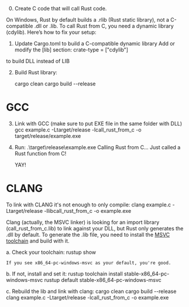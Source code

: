 0. Create C code that will call Rust code.

On Windows, Rust by default builds a .rlib (Rust static library), 
not a C-compatible .dll or .lib. To call Rust from C, you need a 
dynamic library (cdylib). Here’s how to fix your setup:

1. Update Cargo.toml to build a C-compatible dynamic library
Add or modify the [lib] section:
    crate-type = ["cdylib"]

to build DLL instead of LIB

2. Build Rust library:

    cargo clean
    cargo build --release

# GCC

3. Link with GCC (make sure to put EXE file in the same folder with DLL)
    gcc example.c -Ltarget/release -lcall_rust_from_c -o target/release/example.exe


4. Run:
    .\target\release\example.exe
        Calling Rust from C...
        Just called a Rust function from C!

    YAY!

# CLANG

To link with CLANG it's not enough to only compile:
    clang example.c -Ltarget/release -llibcall_rust_from_c -o example.exe

 Clang (actually, the MSVC linker) is looking for an import library (call_rust_from_c.lib) to link against your DLL, but Rust only generates the .dll by default. To generate the .lib file, you need to install the [MSVC toolchain](https://rust-lang.github.io/rustup/concepts/toolchains.html#toolchains) and build with it.

 a. Check your toolchain:
    rustup show

    If you see x86_64-pc-windows-msvc as your default, you're good.

b. If not, install and set it:
    rustup toolchain install stable-x86_64-pc-windows-msvc
    rustup default stable-x86_64-pc-windows-msvc

c. Rebuild the lib and link with clang:
    cargo clean
    cargo build --release
    clang example.c -Ltarget/release -lcall_rust_from_c -o example.exe